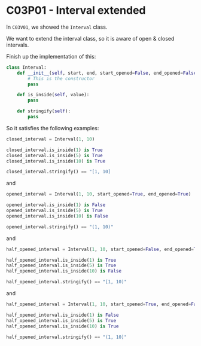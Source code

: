 # C03P01 - Interval extended

In `C03V01`, we showed the `Interval` class.

We want to extend the interval class, so it is aware of open & closed intervals.

Finish up the implementation of this:

```python
class Interval:
    def __init__(self, start, end, start_opened=False, end_opened=False):
        # This is the constructor
        pass

    def is_inside(self, value):
        pass

    def stringify(self):
        pass
```

So it satisfies the following examples:

```python
closed_interval = Interval(1, 10)

closed_interval.is_inside(1) is True
closed_interval.is_inside(5) is True
closed_interval.is_inside(10) is True

closed_interval.stringify() == "[1, 10]
```

and

```python
opened_interval = Interval(1, 10, start_opened=True, end_opened=True)

opened_interval.is_inside(1) is False
opened_interval.is_inside(5) is True
opened_interval.is_inside(10) is False

opened_interval.stringify() == "(1, 10)"
```

and

```python
half_opened_interval = Interval(1, 10, start_opened=False, end_opened=True)

half_opened_interval.is_inside(1) is True
half_opened_interval.is_inside(5) is True
half_opened_interval.is_inside(10) is False

half_opened_interval.stringify() == "[1, 10)"
```

and

```python
half_opened_interval = Interval(1, 10, start_opened=True, end_opened=False)

half_opened_interval.is_inside(1) is False
half_opened_interval.is_inside(5) is True
half_opened_interval.is_inside(10) is True

half_opened_interval.stringify() == "(1, 10]"
```
